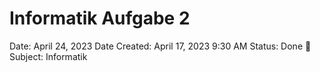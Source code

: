 # Informatik Aufgabe 2

Date: April 24, 2023
Date Created: April 17, 2023 9:30 AM
Status: Done 🙌
Subject: Informatik
